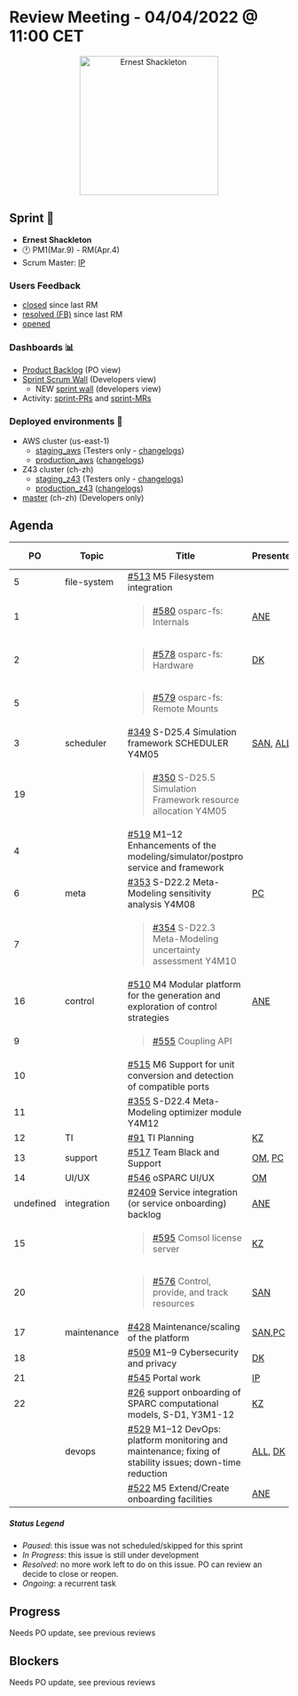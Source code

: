 # Review Meeting - 04/04/2022 @ 11:00 CET

<p align="center">
<img width="250" alt="Ernest Shackleton" src="https://i.inews.co.uk/content/uploads/2022/03/SEI_92405157-1-760x1056.jpg">
</p>

## Sprint 🏃

- **Ernest Shackleton**
- 🕐 PM1(Mar.9) - RM(Apr.4)
- Scrum Master: [IP]

### Users Feedback

- [closed](https://github.com/ITISFoundation/osparc-issues/issues?q=is%3Aissue+sort%3Areactions+state%3Aclosed+updated%3A%3E%3D2022-03-09) since last RM
- [resolved (FB)](https://z43.manuscript.com/f/filters/?ixProject=45&ixStatus=0&maxrecords=50&resolvedInLast=3&sColumns=Category-Favorite-Case-TitleComment-Area-Priority-Status-DateResolved-DateOpened-OpenedBy&sSorts=LastUpdated.descending-Priority&sView=grid-flat) since last RM
- [opened](https://github.com/ITISFoundation/osparc-issues/issues?q=is%3Aissue+is%3Aopen+sort%3Areactions)

### Dashboards 📊

- [Product Backlog](https://github.com/orgs/ITISFoundation/projects/3) (PO view)
- [Sprint Scrum Wall](https://app.zenhub.com/workspaces/osparc---scrum-wall-5c9260f3d76ef51f6b0fe78d/board?repos=118596920,174557929,151701223,135289610,118910047,181836792,167586968) (Developers view)
  - NEW [sprint wall](https://github.com/orgs/ITISFoundation/projects/9) (developers view)
- Activity: [sprint-PRs] and [sprint-MRs]

### Deployed environments 🚀

- AWS cluster (us-east-1)
  - [staging_aws](https://staging.osparc.io) (Testers only - [changelogs])
  - [production_aws](https://osparc.io) ([changelogs])
- Z43 cluster (ch-zh)
  - [staging_z43](http://osparc-staging.speag.com) (Testers only - [changelogs])
  - [production_z43](http://osparc.speag.com) ([changelogs])
- [master](https://osparc-master.speag.com) (ch-zh) (Developers only)

## Agenda

| PO        | Topic       | Title                                                                                                      | Presenter  | Status    | Duration | Start-Time |
|-----------|-------------|------------------------------------------------------------------------------------------------------------|------------|-----------|----------|------------|
| 5         | file-system | [#513] M5 Filesystem integration                                                                           |            |           |          |            |
| 1         |             | <blockquote>[#580] osparc-fs: Internals</blockquote>                                                       | [ANE]      | Ongoing   |          |            |
| 2         |             | <blockquote> [#578] osparc-fs: Hardware</blockquote>                                                       | [DK]       | Ongoing   |          |            |
| 5         |             | <blockquote> [#579] osparc-fs: Remote Mounts</blockquote>                                                  |            |           |          |            |
| 3         | scheduler   | [#349] S-D25.4 Simulation framework SCHEDULER Y4M05                                                        |[SAN], [ALL]| Ongoing   |          |            |
| 19        |             | <blockquote>[#350] S-D25.5 Simulation Framework resource allocation Y4M05 </blockquote>                    |            | Ongoing   |          |            |
| 4         |             | [#519] M1–12 Enhancements of the modeling/simulator/postpro service and framework                          |            | Ongoing   |          |            |
| 6         | meta        | [#353] S-D22.2 Meta-Modeling sensitivity analysis Y4M08                                                    | [PC]       | Ongoing   |          |            |
| 7         |             | <blockquote>[#354] S-D22.3 Meta-Modeling uncertainty assessment Y4M10</blockquote>                         |            | Ongoing   |          |            |
| 16        | control     | [#510] M4 Modular platform for the generation and exploration of control strategies                        | [ANE]      | Ongoing   |          |            |
| 9         |             | <blockquote>[#555] Coupling API</blockquote>                                                               |            | Ongoing   |          |            |
| 10        |             | [#515] M6 Support for unit conversion and detection of compatible ports                                    |            | Ongoing   |          |            |
| 11        |             | [#355] S-D22.4 Meta-Modeling optimizer module Y4M12                                                        |            | Ongoing   |          |            |
| 12        | TI          | [#91] TI Planning                                                                                          | [KZ]       | Ongoing   |          |            |
| 13        | support     | [#517] Team Black and Support                                                                              | [OM], [PC] | Ongoing   |          |            |
| 14        | UI/UX       | [#546] oSPARC UI/UX                                                                                        | [OM]       | Ongoing   |          |            |
| undefined | integration | [#2409] Service integration (or service onboarding) backlog                                                | [ANE]      | Ongoing   |          |            |
| 15        |             | <blockquote>[#595] Comsol license server</blockquote>                                                      | [KZ]       | Ongoing   |          |            |
| 20        |             | <blockquote>[#576] Control, provide, and track resources</blockquote>                                      | [SAN]      | Ongoing   |          |            |
| 17        | maintenance | [#428] Maintenance/scaling of the platform                                                                 | [SAN],[PC] | Ongoing   |          |            |
| 18        |             | [#509] M1–9 Cybersecurity and privacy                                                                      | [DK]       | Ongoing   |          |            |
| 21        |             | [#545] Portal work                                                                                         | [IP]       | Ongoing   |          |            |
| 22        |             | [#26] support onboarding of SPARC computational models, S-D1, Y3M1-12                                      | [KZ]       | Ongoing   |          |            |
|           | devops      | [#529] M1–12 DevOps: platform monitoring and maintenance; fixing of stability issues; down-time reduction  | [ALL], [DK]| Ongoing   |          |            |
|           |             | [#522] M5 Extend/Create onboarding facilities                                                              | [ANE]      | Ongoing   |          |            |

##### Status Legend

- _Paused_: this issue was not scheduled/skipped for this sprint
- _In Progress_: this issue is still under development
- _Resolved_: no more work left to do on this issue. PO can review an decide to close or reopen.
- _Ongoing_: a recurrent task

[online]: http://status.osparc.io/
[operational]: https://git.speag.com/oSparc/e2e-testing/-/pipelines
[performant]: https://git.speag.com/oSparc/e2e-portal-testing/-/pipelines

## Progress

Needs PO update, see previous reviews

## Blockers

Needs PO update, see previous reviews

<!--References PLEASE KEEP ALPHABETICAL ORDER!!! -->

[all]: https://github.com/Surfict
[ane]: https://github.com/GitHK
[bl]: https://github.com/dyollb
[dk]: https://github.com/mrnicegyu11
[cr]: https://github.com/colinRawlings
[ip]: https://github.com/ignapas
[kz]: https://github.com/KZzizzle
[mag]: https://github.com/mguidon
[om]: https://github.com/odeimaiz
[pc]: https://github.com/pcrespov
[san]: https://github.com/sanderegg
[syr]: https://zmt.swiss/about/about-zmt/all-staff/reboux-sylvain/
[tn]: https://itis.swiss/who-we-are/staff-members/all-staff/newton-taylor/
[j-d4]: https://github.com/ITISFoundation/osparc-issues/issues/62
[j-d7.a]: https://github.com/ITISFoundation/osparc-issues/issues/21
[j-d35]: https://github.com/ITISFoundation/osparc-issues/issues/31
[j-d33]: https://github.com/ITISFoundation/osparc-issues/issues/33
[j-d20]: https://github.com/ITISFoundation/osparc-issues/issues/48
[j-d21]: https://github.com/ITISFoundation/osparc-simcore/issues/1065
[j-d28.a]: https://github.com/ITISFoundation/osparc-simcore/issues/1066
[j-d29]: https://github.com/ITISFoundation/osparc-issues/issues/37
[s-d2]: https://github.com/ITISFoundation/osparc-simcore/issues/1069
[s-d18]: https://github.com/ITISFoundation/osparc-issues/issues/9
[s-d7]: https://github.com/ITISFoundation/osparc-issues/issues/21
[s-d10]: https://github.com/ITISFoundation/osparc-issues/issues/18
[s-d22]: https://github.com/ITISFoundation/osparc-issues/issues/5
[s-d12]: https://github.com/ITISFoundation/osparc-issues/issues/16
[s-d15]: https://github.com/ITISFoundation/osparc-issues/issues/12
[s-d12]: https://github.com/ITISFoundation/osparc-issues/issues/16
[s-d6]: https://github.com/ITISFoundation/osparc-issues/issues/22
[s-d5]: https://github.com/ITISFoundation/osparc-issues/issues/23
[s-d21]: https://github.com/ITISFoundation/osparc-issues/issues/6
[s-d4]: https://github.com/ITISFoundation/osparc-issues/issues/24
[s-d1]: https://github.com/ITISFoundation/osparc-issues/issues/26
[s-d26]: https://github.com/ITISFoundation/osparc-issues/issues/332
[s-d27.2]: https://github.com/ITISFoundation/osparc-issues/issues/357
[n-d1]: https://github.com/ITISFoundation/osparc-issues/issues/68
[n-d2]: https://github.com/ITISFoundation/osparc-issues/issues/91
[tb-backlog]: https://github.com/ITISFoundation/osparc-issues/projects/4
[z43-backlog]: https://z43.fogbugz.com/f/filters/1112/osparc-cases
[sprint-prs]: https://github.com/pulls?page=1&q=is%3Apr+archived%3Afalse+user%3AITISFoundation+closed%3A%3E2021-11-15
[sprint-mrs]: https://git.speag.com/groups/oSparc/-/merge_requests?scope=all&utf8=%E2%9C%93&state=all
[changelogs]: https://github.com/ITISFoundation/osparc-simcore/releases

[#26]: https://github.com/ITISFoundation/osparc-issues/issues/26
[#91]: https://github.com/ITISFoundation/osparc-issues/issues/91
[#349]: https://github.com/ITISFoundation/osparc-issues/issues/349
[#350]: https://github.com/ITISFoundation/osparc-issues/issues/350
[#355]: https://github.com/ITISFoundation/osparc-issues/issues/355
[#353]: https://github.com/ITISFoundation/osparc-issues/issues/353
[#354]: https://github.com/ITISFoundation/osparc-issues/issues/354
[#428]: https://github.com/ITISFoundation/osparc-issues/issues/428
[#509]: https://github.com/ITISFoundation/osparc-issues/issues/509
[#510]: https://github.com/ITISFoundation/osparc-issues/issues/510
[#513]: https://github.com/ITISFoundation/osparc-issues/issues/513
[#515]: https://github.com/ITISFoundation/osparc-issues/issues/515
[#517]: https://github.com/ITISFoundation/osparc-issues/issues/517
[#519]: https://github.com/ITISFoundation/osparc-issues/issues/519
[#522]: https://github.com/ITISFoundation/osparc-issues/issues/522
[#529]: https://github.com/ITISFoundation/osparc-issues/issues/529
[#545]: https://github.com/ITISFoundation/osparc-issues/issues/545
[#546]: https://github.com/ITISFoundation/osparc-issues/issues/546
[#555]: https://github.com/ITISFoundation/osparc-issues/issues/555
[#557]: https://github.com/ITISFoundation/osparc-issues/issues/557
[#576]: https://github.com/ITISFoundation/osparc-issues/issues/576
[#577]: https://github.com/ITISFoundation/osparc-issues/issues/577
[#578]: https://github.com/ITISFoundation/osparc-issues/issues/578
[#579]: https://github.com/ITISFoundation/osparc-issues/issues/579
[#580]: https://github.com/ITISFoundation/osparc-issues/issues/580
[#595]: https://github.com/ITISFoundation/osparc-issues/issues/595

[#2409]: https://github.com/ITISFoundation/osparc-simcore/issues/2409
